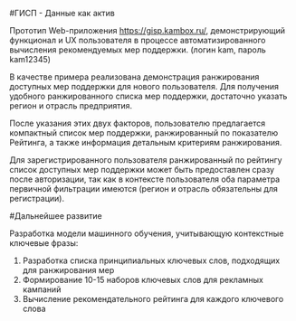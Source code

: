 #ГИСП - Данные как актив

Прототип Web-приложения https://gisp.kambox.ru/, демонстрирующий функционал и UX пользователя в процессе автоматизированного вычисления рекомендуемых мер поддержки.
(логин kam, пароль kam12345)

В качестве примера реализована демонстрация ранжирования доступных мер поддержки для нового пользователя. Для получения удобного ранжированного списка мер поддержки, достаточно указать регион и отрасль предприятия.

После указания этих двух факторов, пользователю предлагается компактный список мер поддержки, ранжированный по показателю Рейтинга, а также информация детальным критериям ранжирования.

Для зарегистрированного пользователя ранжированный по рейтингу список доступных мер поддержки может быть предоставлен сразу после авторизации, так как в контексте пользователя оба параметра первичной фильтрации имеются (регион и отрасль обязательны для регистрации).


#Дальнейшее развитие

Разработка модели машинного обучения, учитывающую контекстные ключевые фразы:
1. Разработка списка принципиальных ключевых слов, подходящих для ранжирования мер
2. Формирование 10-15 наборов ключевых слов для рекламных кампаний
3. Вычисление рекомендательного рейтинга для каждого ключевого слова
